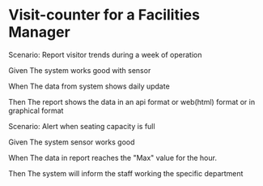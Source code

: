 # Visit-counter for a Facilities Manager

Scenario: Report visitor trends during a week of operation

  Given The system works good with sensor
  
  When The data from system shows daily update
  
  Then The report shows the data in an api format
  or web(html) format or in graphical format

Scenario: Alert when seating capacity is full

  Given The system sensor works good
  
  When The data in report reaches the "Max" value
  for the hour.
  
  Then The system will inform the staff working the
  specific department
